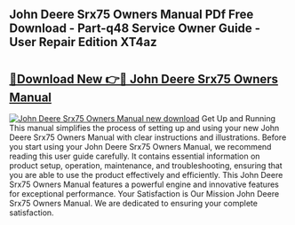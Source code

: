 ## John Deere Srx75 Owners Manual PDf Free Download - Part-q48 Service Owner Guide - User Repair Edition XT4az

# <h2><a href="http://bc88960.oget.top/?id=John+Deere+Srx75+Owners+Manual">🔗Download New 👉🔴 John Deere Srx75 Owners Manual</a></h2>

[![John Deere Srx75 Owners Manual new download](https://i.imgur.com/5g1atiW.png)](http://bc88960.oget.top/?id=John+Deere+Srx75+Owners+Manual)
Get Up and Running This manual simplifies the process of setting up and using your new John Deere Srx75 Owners Manual with clear instructions and illustrations. Before you start using your John Deere Srx75 Owners Manual, we recommend reading this user guide carefully. It contains essential information on product setup, operation, maintenance, and troubleshooting, ensuring that you are able to use the product effectively and efficiently. This John Deere Srx75 Owners Manual features a powerful engine and innovative features for exceptional performance. Your Satisfaction is Our Mission John Deere Srx75 Owners Manual. We are dedicated to ensuring your complete satisfaction.
